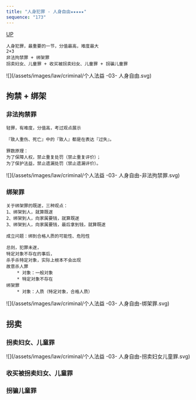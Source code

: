 ```yaml
---
title: "人身犯罪 - 人身自由★★★★★"
sequence: "173"
---
```


[UP](/law/criminal-law-index.html)


```text
人身犯罪，最重要的一节，分值最高，难度最大
2+3
非法拘禁罪 + 绑架罪
拐卖妇女、儿童罪 + 收买被拐卖妇女、儿童罪 + 拐骗儿童罪
```

![](/assets/images/law/criminal/个人法益 -03- 人身自由.svg)

## 拘禁 + 绑架

### 非法拘禁罪

```text
轻罪，有难度，分值高，考过观点展示
```

```text
『致人重伤、死亡』中的『致人』都是在表达『过失』。
```

```text
罪数原理：
为了保障人权，禁止重复处罚（禁止重复评价）；
为了保护法益，禁止遗漏处罚（禁止遗漏评价）。
```

![](/assets/images/law/criminal/个人法益 -03- 人身自由-非法拘禁罪.svg)

### 绑架罪

```text
关于绑架罪的既遂，三种观点：
1、绑架到人，就算既遂
2、绑架到人，向家属要钱，就算既遂
3、绑架到人，向家属要钱，最后拿到钱，就算既遂
```

```text
成立问题：绑到合格人质的可能性、危险性
```

```text
总则，犯罪未遂，
特定对象不存在的事后，
杀手杀特定对象，实际上根本不会出现
故意杀人罪
    * 对象：一般对象
    * 特定对象不存在
绑架罪
    * 对象：人质（特定对象，合格人质）
```

![](/assets/images/law/criminal/个人法益 -03- 人身自由-绑架罪.svg)

## 拐卖

### 拐卖妇女、儿童罪

![](/assets/images/law/criminal/个人法益 -03- 人身自由-拐卖妇女儿童罪.svg)

### 收买被拐卖妇女、儿童罪

### 拐骗儿童罪
